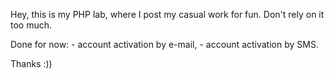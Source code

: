 Hey, this is my PHP lab, where I post my casual work for fun. Don't rely on it too much.

Done for now:
    - account activation by e-mail,
    - account activation by SMS.

Thanks :))